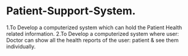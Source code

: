 # Patient-Support-System.
1.To Develop a computerized system which can hold the Patient Health related information. 
2.To Develop a computerized system where user: Doctor can show all the health reports of the user: patient &amp; see them individually.
